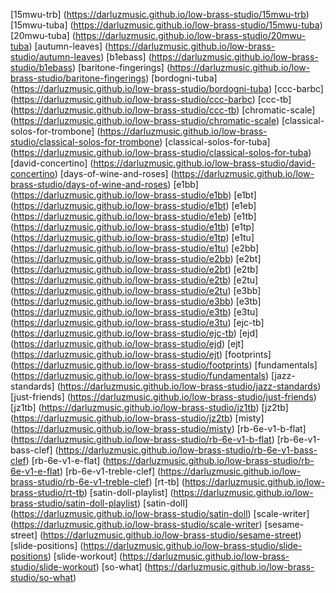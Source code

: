 [15mwu-trb] (https://darluzmusic.github.io/low-brass-studio/15mwu-trb)
[15mwu-tuba] (https://darluzmusic.github.io/low-brass-studio/15mwu-tuba)
[20mwu-tuba] (https://darluzmusic.github.io/low-brass-studio/20mwu-tuba)
[autumn-leaves] (https://darluzmusic.github.io/low-brass-studio/autumn-leaves)
[b1ebass] (https://darluzmusic.github.io/low-brass-studio/b1ebass)
[baritone-fingerings] (https://darluzmusic.github.io/low-brass-studio/baritone-fingerings)
[bordogni-tuba] (https://darluzmusic.github.io/low-brass-studio/bordogni-tuba)
[ccc-barbc] (https://darluzmusic.github.io/low-brass-studio/ccc-barbc)
[ccc-tb] (https://darluzmusic.github.io/low-brass-studio/ccc-tb)
[chromatic-scale] (https://darluzmusic.github.io/low-brass-studio/chromatic-scale)
[classical-solos-for-trombone] (https://darluzmusic.github.io/low-brass-studio/classical-solos-for-trombone)
[classical-solos-for-tuba] (https://darluzmusic.github.io/low-brass-studio/classical-solos-for-tuba)
[david-concertino] (https://darluzmusic.github.io/low-brass-studio/david-concertino)
[days-of-wine-and-roses] (https://darluzmusic.github.io/low-brass-studio/days-of-wine-and-roses)
[e1bb] (https://darluzmusic.github.io/low-brass-studio/e1bb)
[e1bt] (https://darluzmusic.github.io/low-brass-studio/e1bt)
[e1eb] (https://darluzmusic.github.io/low-brass-studio/e1eb)
[e1tb] (https://darluzmusic.github.io/low-brass-studio/e1tb)
[e1tp] (https://darluzmusic.github.io/low-brass-studio/e1tp)
[e1tu] (https://darluzmusic.github.io/low-brass-studio/e1tu)
[e2bb] (https://darluzmusic.github.io/low-brass-studio/e2bb)
[e2bt] (https://darluzmusic.github.io/low-brass-studio/e2bt)
[e2tb] (https://darluzmusic.github.io/low-brass-studio/e2tb)
[e2tu] (https://darluzmusic.github.io/low-brass-studio/e2tu)
[e3bb] (https://darluzmusic.github.io/low-brass-studio/e3bb)
[e3tb] (https://darluzmusic.github.io/low-brass-studio/e3tb)
[e3tu] (https://darluzmusic.github.io/low-brass-studio/e3tu)
[ejc-tb] (https://darluzmusic.github.io/low-brass-studio/ejc-tb)
[ejd] (https://darluzmusic.github.io/low-brass-studio/ejd)
[ejt] (https://darluzmusic.github.io/low-brass-studio/ejt)
[footprints] (https://darluzmusic.github.io/low-brass-studio/footprints)
[fundamentals] (https://darluzmusic.github.io/low-brass-studio/fundamentals)
[jazz-standards] (https://darluzmusic.github.io/low-brass-studio/jazz-standards)
[just-friends] (https://darluzmusic.github.io/low-brass-studio/just-friends)
[jz1tb] (https://darluzmusic.github.io/low-brass-studio/jz1tb)
[jz2tb] (https://darluzmusic.github.io/low-brass-studio/jz2tb)
[misty] (https://darluzmusic.github.io/low-brass-studio/misty)
[rb-6e-v1-b-flat] (https://darluzmusic.github.io/low-brass-studio/rb-6e-v1-b-flat)
[rb-6e-v1-bass-clef] (https://darluzmusic.github.io/low-brass-studio/rb-6e-v1-bass-clef)
[rb-6e-v1-e-flat] (https://darluzmusic.github.io/low-brass-studio/rb-6e-v1-e-flat)
[rb-6e-v1-treble-clef] (https://darluzmusic.github.io/low-brass-studio/rb-6e-v1-treble-clef)
[rt-tb] (https://darluzmusic.github.io/low-brass-studio/rt-tb)
[satin-doll-playlist] (https://darluzmusic.github.io/low-brass-studio/satin-doll-playlist)
[satin-doll] (https://darluzmusic.github.io/low-brass-studio/satin-doll)
[scale-writer] (https://darluzmusic.github.io/low-brass-studio/scale-writer)
[sesame-street] (https://darluzmusic.github.io/low-brass-studio/sesame-street)
[slide-positions] (https://darluzmusic.github.io/low-brass-studio/slide-positions)
[slide-workout] (https://darluzmusic.github.io/low-brass-studio/slide-workout)
[so-what] (https://darluzmusic.github.io/low-brass-studio/so-what)
